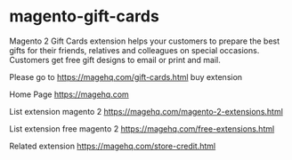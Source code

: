 # magento-gift-cards
Magento 2 Gift Cards extension helps your customers to prepare the best gifts for their friends, relatives and colleagues on special occasions. Customers get free gift designs to email or print and mail.

Please go to https://magehq.com/gift-cards.html buy extension

Home Page https://magehq.com

List extension magento 2 https://magehq.com/magento-2-extensions.html

List extension free magento 2 https://magehq.com/free-extensions.html

Related extension https://magehq.com/store-credit.html
